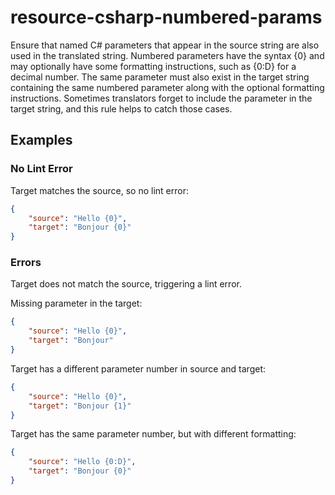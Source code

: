 # resource-csharp-numbered-params

Ensure that named C# parameters that appear in the source string are
also used in the translated string. Numbered parameters have the syntax {0}
and may optionally have some formatting instructions, such as {0:D} for a
decimal number. The same
parameter must also exist in the target string containing the same numbered
parameter along with the optional formatting instructions.
Sometimes translators forget to include the parameter in
the target string, and this rule helps to catch those cases.

## Examples

### No Lint Error

Target matches the source, so no lint error:

```json
{
    "source": "Hello {0}",
    "target": "Bonjour {0}"
}
```

### Errors

Target does not match the source, triggering a lint error.

Missing parameter in the target:

```json
{
    "source": "Hello {0}",
    "target": "Bonjour"
}
```

Target has a different parameter number in source and target:

```json
{
    "source": "Hello {0}",
    "target": "Bonjour {1}"
}
```

Target has the same parameter number, but with different formatting:

```json
{
    "source": "Hello {0:D}",
    "target": "Bonjour {0}"
}
```
